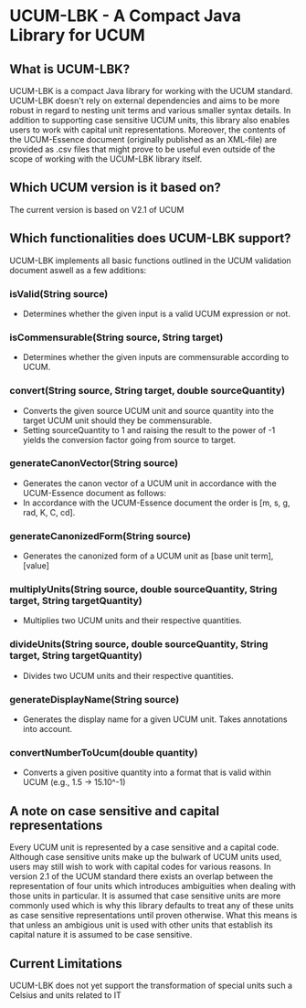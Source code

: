 # UCUM-LBK - A Compact Java Library for UCUM

## What is UCUM-LBK?
UCUM-LBK is a compact Java library for working with the UCUM standard. UCUM-LBK doesn't rely on external dependencies and aims to be more robust in regard to nesting unit terms and various smaller syntax details. In addition to supporting case sensitive UCUM units, this library also enables users to work with capital unit representations. Moreover, the contents of the UCUM-Essence document (originally published as an XML-file) are provided as .csv files that might prove to be useful even outside of the scope of working with the UCUM-LBK library itself.

## Which UCUM version is it based on?
The current version is based on V2.1 of UCUM

## Which functionalities does UCUM-LBK support?
UCUM-LBK implements all basic functions outlined in the UCUM validation document aswell as a few additions:
### isValid(String source)
* Determines whether the given input is a valid UCUM expression or not.
### isCommensurable(String source, String target)
* Determines whether the given inputs are commensurable according to UCUM.
### convert(String source, String target, double sourceQuantity)
* Converts the given source UCUM unit and source quantity into the target UCUM unit should they be commensurable.
* Setting sourceQuantity to 1 and raising the result to the power of -1 yields the conversion factor going from source to target.
### generateCanonVector(String source)
* Generates the canon vector of a UCUM unit in accordance with the UCUM-Essence document as follows:
* In accordance with the UCUM-Essence document the order is [m, s, g, rad, K, C, cd].
### generateCanonizedForm(String source)
* Generates the canonized form of a UCUM unit as [base unit term], [value]
### multiplyUnits(String source, double sourceQuantity, String target, String targetQuantity)
* Multiplies two UCUM units and their respective quantities.
### divideUnits(String source, double sourceQuantity, String target, String targetQuantity)
* Divides two UCUM units and their respective quantities.
### generateDisplayName(String source)
* Generates the display name for a given UCUM unit. Takes annotations into account.
### convertNumberToUcum(double quantity)
* Converts a given positive quantity into a format that is valid within UCUM (e.g., 1.5 -> 15.10^-1)

## A note on case sensitive and capital representations
Every UCUM unit is represented by a case sensitive and a capital code. Although
case sensitive units make up the bulwark of UCUM units used, users may still wish
to work with capital codes for various reasons. In version 2.1 of the UCUM standard
there exists an overlap between the representation of four units which 	introduces 	ambiguities when dealing with those units in particular. It is assumed that case sensitive units are more commonly used which is why this library defaults to treat any of these units as case sensitive representations until proven otherwise. What this
means is that unless an ambigious unit is used with other units that establish its
capital nature it is assumed to be case sensitive.

## Current Limitations
UCUM-LBK does not yet support the transformation of special units such a Celsius and units related to IT
